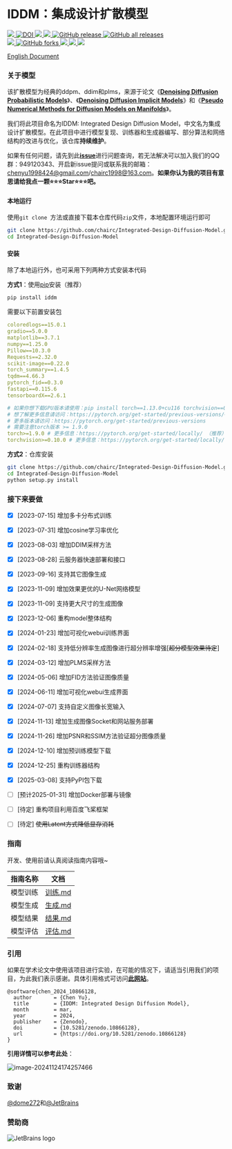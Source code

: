 # IDDM：集成设计扩散模型
<div align="left">
    <a href="https://github.com/chairc/Integrated-Design-Diffusion-Model" target="_blank">
        <img src="https://img.shields.io/badge/IDDM-Integrated Design Diffusion Model-blue.svg">
    </a>
    <a href="https://doi.org/10.5281/zenodo.10866128">
        <img src="https://zenodo.org/badge/DOI/10.5281/zenodo.10866128.svg" alt="DOI">
    </a>
    <a href="https://github.com/chairc/Integrated-Design-Diffusion-Model/blob/main/LICENSE" target="_blank">
        <img src="https://img.shields.io/github/license/chairc/Integrated-Design-Diffusion-Model" />
    </a>
    <a href="https://github.com/chairc/Integrated-Design-Diffusion-Model/issues">
        <img src="https://img.shields.io/github/issues/chairc/Integrated-Design-Diffusion-Model.svg" />
    </a>
    <a href="https://github.com/chairc/Integrated-Design-Diffusion-Model/releases" target="_blank">
        <img alt="GitHub release" src="https://img.shields.io/github/v/release/chairc/Integrated-Design-Diffusion-Model">
    </a>
    <a href="#" target="_blank">
        <img alt="GitHub all releases" src="https://img.shields.io/github/downloads/chairc/Integrated-Design-Diffusion-Model/total?color=3eb370">
    </a>
</div>

<div align="left">
    <a href="https://github.com/chairc/Integrated-Design-Diffusion-Model/stargazers">
        <img src="https://img.shields.io/github/stars/chairc/Integrated-Design-Diffusion-Model.svg" />
    </a>
    <a href="https://github.com/chairc/Integrated-Design-Diffusion-Model/forks" target="_blank">
        <img alt="GitHub forks" src="https://img.shields.io/github/forks/chairc/Integrated-Design-Diffusion-Model?color=eb6ea5">
    </a>
    <a href="https://gitee.com/chairc/Integrated-Design-Diffusion-Model">
        <img src="https://gitee.com/chairc/Integrated-Design-Diffusion-Model/badge/star.svg?theme=blue" />
    </a>
    <a href="https://gitee.com/chairc/Integrated-Design-Diffusion-Model">
        <img src="https://gitee.com/chairc/Integrated-Design-Diffusion-Model/badge/fork.svg?theme=blue" />
    </a>
    <a href="https://gitcode.com/chairc/Integrated-Design-Diffusion-Model">
        <img src="https://gitcode.com/chairc/Integrated-Design-Diffusion-Model/star/badge.svg" />
    </a>
</div>

[English Document](README.md)



### 关于模型

该扩散模型为经典的ddpm、ddim和plms，来源于论文《**[Denoising Diffusion Probabilistic Models](https://arxiv.org/abs/2006.11239)**》、《**[Denoising Diffusion Implicit Models](https://arxiv.org/abs/2010.02502)**》和《**[Pseudo Numerical Methods for Diffusion Models on Manifolds](https://openreview.net/forum?id=PlKWVd2yBkY)**》。

我们将此项目命名为IDDM: Integrated Design Diffusion Model，中文名为集成设计扩散模型。在此项目中进行模型复现、训练器和生成器编写、部分算法和网络结构的改进与优化，该仓库**持续维护**。

如果有任何问题，请先到此[**issue**](https://github.com/chairc/Integrated-Design-Diffusion-Model/issues/9)进行问题查询，若无法解决可以加入我们的QQ群：949120343、开启新issue提问或联系我的邮箱：chenyu1998424@gmail.com/chairc1998@163.com。**如果你认为我的项目有意思请给我点一颗⭐⭐⭐Star⭐⭐⭐吧。**

#### 本地运行

使用`git clone `方法或直接下载本仓库代码`zip`文件，本地配置环境运行即可

```bash
git clone https://github.com/chairc/Integrated-Design-Diffusion-Model.git
cd Integrated-Design-Diffusion-Model
```

#### 安装

除了本地运行外，也可采用下列两种方式安装本代码

**方式1**：使用[pip](https://pypi.org/project/iddm/)安装（推荐）

```bash
pip install iddm
```

需要以下前置安装包

```yaml
coloredlogs==15.0.1
gradio==5.0.0
matplotlib==3.7.1
numpy==1.25.0
Pillow==10.3.0
Requests==2.32.0
scikit-image==0.22.0
torch_summary==1.4.5
tqdm==4.66.3
pytorch_fid==0.3.0
fastapi==0.115.6
tensorboardX==2.6.1

# 如果你想下载GPU版本请使用：pip install torch==1.13.0+cu116 torchvision==0.14.0+cu116 -f https://download.pytorch.org/whl/torch_stable.html
# 想了解更多信息请访问：https://pytorch.org/get-started/previous-versions/#linux-and-windows-25
# 更多版本请访问：https://pytorch.org/get-started/previous-versions
# 需要注意torch版本 >= 1.9.0
torch>=1.9.0 # 更多信息：https://pytorch.org/get-started/locally/ （推荐）
torchvision>=0.10.0 # 更多信息：https://pytorch.org/get-started/locally/ （推荐）
```

**方式2**：仓库安装

```bash
git clone https://github.com/chairc/Integrated-Design-Diffusion-Model.git
cd Integrated-Design-Diffusion-Model
python setup.py install
```



### 接下来要做

- [x] [2023-07-15] 增加多卡分布式训练
- [x] [2023-07-31] 增加cosine学习率优化
- [x] [2023-08-03] 增加DDIM采样方法
- [x] [2023-08-28] 云服务器快速部署和接口
- [x] [2023-09-16] 支持其它图像生成
- [x] [2023-11-09] 增加效果更优的U-Net网络模型
- [x] [2023-11-09] 支持更大尺寸的生成图像
- [x] [2023-12-06] 重构model整体结构
- [x] [2024-01-23] 增加可视化webui训练界面
- [x] [2024-02-18] 支持低分辨率生成图像进行超分辨率增强[~~超分模型效果待定~~]
- [x] [2024-03-12] 增加PLMS采样方法
- [x] [2024-05-06] 增加FID方法验证图像质量
- [x] [2024-06-11] 增加可视化webui生成界面
- [x] [2024-07-07] 支持自定义图像长宽输入
- [x] [2024-11-13] 增加生成图像Socket和网站服务部署
- [x] [2024-11-26] 增加PSNR和SSIM方法验证超分图像质量
- [x] [2024-12-10] 增加预训练模型下载
- [x] [2024-12-25] 重构训练器结构
- [x] [2025-03-08] 支持PyPI包下载
- [ ] [预计2025-01-31] 增加Docker部署与镜像
- [ ] [待定] 重构项目利用百度飞桨框架
- [ ] [待定] ~~使用Latent方式降低显存消耗~~



### 指南

开发、使用前请认真阅读指南内容哦~

| 指南名称 |                文档                |
| :------: | :--------------------------------: |
| 模型训练 | [训练.md](docs/zh-Hans/02_训练.md) |
| 模型生成 | [生成.md](docs/zh-Hans/03_生成.md) |
| 模型结果 | [结果.md](docs/zh-Hans/04_结果.md) |
| 模型评估 | [评估.md](docs/zh-Hans/05_评估.md) |



### 引用

如果在学术论文中使用该项目进行实验，在可能的情况下，请适当引用我们的项目，为此我们表示感谢。具体引用格式可访问[**此网站**](https://zenodo.org/records/10866128)。

```
@software{chen_2024_10866128,
  author       = {Chen Yu},
  title        = {IDDM: Integrated Design Diffusion Model},
  month        = mar,
  year         = 2024,
  publisher    = {Zenodo},
  doi          = {10.5281/zenodo.10866128},
  url          = {https://doi.org/10.5281/zenodo.10866128}
}
```

**引用详情可以参考此处**：

![image-20241124174257466](assets/image-citation.png)



### 致谢

[@dome272](https://github.com/dome272/Diffusion-Models-pytorch)和[@JetBrains](https://www.jetbrains.com/)

### 赞助商

![JetBrains logo](assets/jetbrains.svg)

